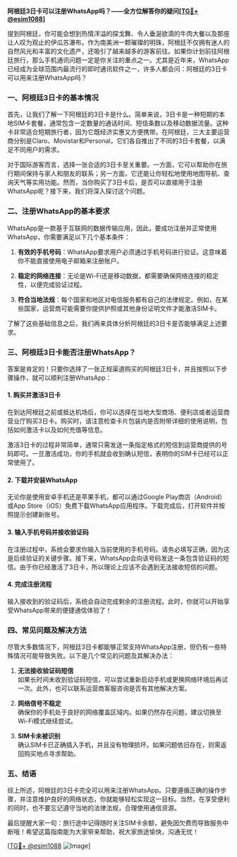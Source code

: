 **阿根廷3日卡可以注册WhatsApp吗？——全方位解答你的疑问[[TG💪+ @esim1088](https://t.me/s/esim1088)]**

提到阿根廷，你可能会想到热情洋溢的探戈舞、令人垂涎欲滴的牛肉大餐以及那座让人叹为观止的伊瓜苏瀑布。作为南美洲一颗璀璨的明珠，阿根廷不仅拥有迷人的自然风光和丰富的文化遗产，还吸引了越来越多的游客前往。如果你计划前往阿根廷旅行，那么手机通讯问题一定是你关注的重点之一。尤其是近年来，WhatsApp已经成为全球范围内最流行的即时通讯软件之一，许多人都会问：阿根廷的3日卡可以用来注册WhatsApp吗？

### 一、阿根廷3日卡的基本情况

首先，让我们了解一下阿根廷的3日卡是什么。简单来说，3日卡是一种短期的本地SIM卡套餐，通常包含一定数量的通话时间、短信条数以及移动数据流量。这种卡非常适合短期旅行者，因为它既经济实惠又方便携带。在阿根廷，三大主要运营商分别是Claro、Movistar和Personal，它们各自推出了不同的3日卡套餐，以满足不同用户的需求。

对于国际游客而言，选择一张合适的3日卡至关重要。一方面，它可以帮助你在旅行期间保持与家人和朋友的联系；另一方面，它还能让你轻松地使用地图导航、查询天气等实用功能。然而，当你购买了3日卡后，是否可以直接用于注册WhatsApp呢？接下来，我们将深入探讨这个问题。

### 二、注册WhatsApp的基本要求

WhatsApp是一款基于互联网的数据传输应用，因此，要成功注册并正常使用WhatsApp，你需要满足以下几个基本条件：

1. **有效的手机号码**：WhatsApp要求用户必须通过手机号码进行验证。这意味着你不能直接使用电子邮箱来注册账户。
   
2. **稳定的网络连接**：无论是Wi-Fi还是移动数据，都需要确保网络连接的稳定性，以便完成验证过程。
   
3. **符合当地法规**：每个国家和地区对电信服务都有自己的法律规定。例如，在某些国家，运营商可能需要你提供护照或其他身份证明文件才能激活SIM卡。

了解了这些基础信息之后，我们再来具体分析阿根廷的3日卡是否能够满足上述要求。

### 三、阿根廷3日卡能否注册WhatsApp？

答案是肯定的！只要你选择了一张正规渠道购买的阿根廷3日卡，并且按照以下步骤操作，就可以顺利注册WhatsApp：

#### 1. 购买并激活3日卡

在到达阿根廷之前或抵达机场后，你可以选择在当地大型商场、便利店或者运营商营业厅购买3日卡。购买时，请注意检查卡片包装内是否附带详细的使用说明，包括如何激活卡以及如何充值等信息。

激活3日卡的过程非常简单，通常只需发送一条指定格式的短信到运营商提供的号码即可。一旦激活成功，你的手机就会收到确认短信，表明你的SIM卡已经可以正常使用了。

#### 2. 下载并安装WhatsApp

无论你是使用安卓手机还是苹果手机，都可以通过Google Play商店（Android）或App Store（iOS）免费下载WhatsApp应用程序。下载完成后，打开软件并按照提示创建新账号。

#### 3. 输入手机号码并接收验证码

在注册过程中，系统会要求你输入当前使用的手机号码。请务必填写正确，因为这是后续验证的关键步骤。接下来，WhatsApp会向该号码发送一条包含验证码的短信。由于你已经激活了3日卡，所以理论上应该不会遇到无法接收短信的问题。

#### 4. 完成注册流程

输入接收到的验证码后，系统会自动完成剩余的注册流程。此时，你就可以开始享受WhatsApp带来的便捷通信体验了！

### 四、常见问题及解决方法

尽管大多数情况下，阿根廷3日卡都能够正常支持WhatsApp注册，但仍有一些特殊情况可能导致失败。以下是几个常见的问题及其解决办法：

1. **无法接收验证码短信**  
   如果长时间未收到验证码短信，可以尝试重新启动手机或更换网络环境后再试一次。此外，也可以联系运营商客服咨询是否有其他解决方案。

2. **网络信号不稳定**  
   确保你的手机处于良好的网络覆盖区域内。如果仍然存在问题，建议切换至Wi-Fi模式继续尝试。

3. **SIM卡未被识别**  
   确认SIM卡已正确插入手机，并且没有物理损坏。如果问题依旧存在，则需返回购买地点寻求帮助。

### 五、结语

综上所述，阿根廷的3日卡完全可以用来注册WhatsApp。只要遵循正确的操作步骤，并注意维护良好的网络状态，你就能够轻松实现这一目标。当然，在享受便利的同时，也不要忘记遵守当地的法律法规，合理使用通信资源。

最后提醒大家一句：旅行途中记得随时关注SIM卡余额，避免因欠费而导致服务中断哦！希望这篇指南能为大家带来帮助，祝大家旅途愉快，沟通无忧！

[[TG💪+ @esim1088](https://t.me/s/esim1088) ![Image](https://i.postimg.cc/4NQfJmqS/Snipaste-2025-05-13-00-14-12.png)]